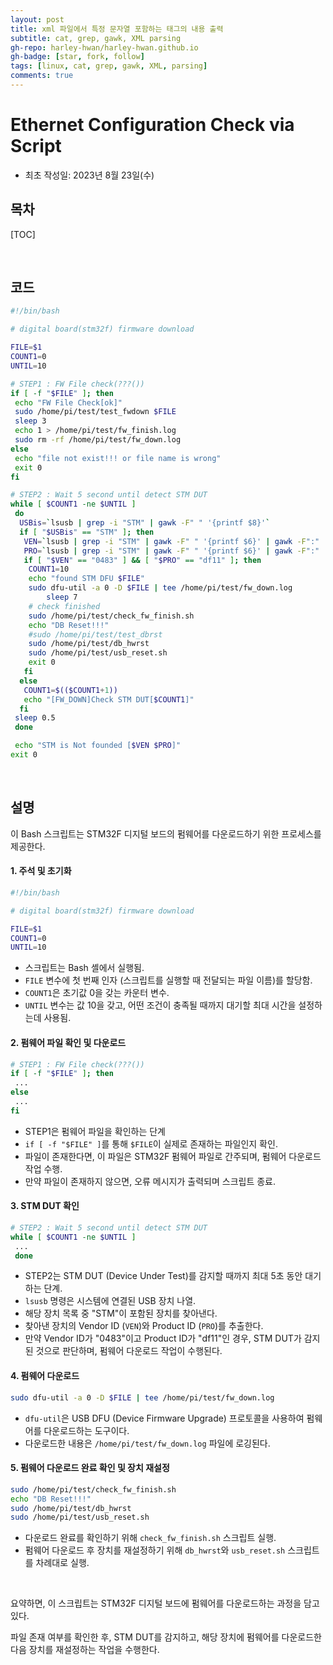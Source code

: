 ```yaml
---
layout: post
title: xml 파일에서 특정 문자열 포함하는 태그의 내용 출력
subtitle: cat, grep, gawk, XML parsing
gh-repo: harley-hwan/harley-hwan.github.io
gh-badge: [star, fork, follow]
tags: [linux, cat, grep, gawk, XML, parsing]
comments: true
---
```



# Ethernet Configuration Check via Script

- 최초 작성일: 2023년 8월 23일(수)

## 목차

[TOC]

<br/>

## 코드

```bash
#!/bin/bash

# digital board(stm32f) firmware download 

FILE=$1
COUNT1=0
UNTIL=10

# STEP1 : FW File check(???())
if [ -f "$FILE" ]; then
 echo "FW File Check[ok]"
 sudo /home/pi/test/test_fwdown $FILE
 sleep 3
 echo 1 > /home/pi/test/fw_finish.log
 sudo rm -rf /home/pi/test/fw_down.log
else
 echo "file not exist!!! or file name is wrong" 
 exit 0
fi

# STEP2 : Wait 5 second until detect STM DUT  
while [ $COUNT1 -ne $UNTIL ]
 do
  USBis=`lsusb | grep -i "STM" | gawk -F" " '{printf $8}'`
  if [ "$USBis" == "STM" ]; then
   VEN=`lsusb | grep -i "STM" | gawk -F" " '{printf $6}' | gawk -F":" '{print $1}'`
   PRO=`lsusb | grep -i "STM" | gawk -F" " '{printf $6}' | gawk -F":" '{print $2}'`
   if [ "$VEN" == "0483" ] && [ "$PRO" == "df11" ]; then
    COUNT1=10
    echo "found STM DFU $FILE"
    sudo dfu-util -a 0 -D $FILE | tee /home/pi/test/fw_down.log
        sleep 7
    # check finished 
    sudo /home/pi/test/check_fw_finish.sh
    echo "DB Reset!!!" 
    #sudo /home/pi/test/test_dbrst
    sudo /home/pi/test/db_hwrst
    sudo /home/pi/test/usb_reset.sh
    exit 0
   fi
  else
   COUNT1=$(($COUNT1+1))
   echo "[FW_DOWN]Check STM DUT[$COUNT1]"
  fi
 sleep 0.5
 done

 echo "STM is Not founded [$VEN $PRO]" 
exit 0
```

<br/>

## 설명

이 Bash 스크립트는 STM32F 디지털 보드의 펌웨어를 다운로드하기 위한 프로세스를 제공한다.

#### **1. 주석 및 초기화**

```bash
#!/bin/bash

# digital board(stm32f) firmware download 

FILE=$1
COUNT1=0
UNTIL=10
```

- 스크립트는 Bash 셸에서 실행됨.
- `FILE` 변수에 첫 번째 인자 (스크립트를 실행할 때 전달되는 파일 이름)를 할당함.
- `COUNT1`은 초기값 0을 갖는 카운터 변수.
- `UNTIL` 변수는 값 10을 갖고, 어떤 조건이 충족될 때까지 대기할 최대 시간을 설정하는데 사용됨.

#### **2. 펌웨어 파일 확인 및 다운로드**

```bash
# STEP1 : FW File check(???())
if [ -f "$FILE" ]; then
 ...
else
 ...
fi
```

- STEP1은 펌웨어 파일을 확인하는 단계
- `if [ -f "$FILE" ]`를 통해 `$FILE`이 실제로 존재하는 파일인지 확인.
- 파일이 존재한다면, 이 파일은 STM32F 펌웨어 파일로 간주되며, 펌웨어 다운로드 작업 수행.
- 만약 파일이 존재하지 않으면, 오류 메시지가 출력되며 스크립트 종료.

#### **3. STM DUT 확인**

```bash
# STEP2 : Wait 5 second until detect STM DUT  
while [ $COUNT1 -ne $UNTIL ]
 ...
 done
```

- STEP2는 STM DUT (Device Under Test)를 감지할 때까지 최대 5초 동안 대기하는 단계.
- `lsusb` 명령은 시스템에 연결된 USB 장치 나열.
- 해당 장치 목록 중 "STM"이 포함된 장치를 찾아낸다.
- 찾아낸 장치의 Vendor ID (`VEN`)와 Product ID (`PRO`)를 추출한다.
- 만약 Vendor ID가 "0483"이고 Product ID가 "df11"인 경우, STM DUT가 감지된 것으로 판단하며, 펌웨어 다운로드 작업이 수행된다.

#### **4. 펌웨어 다운로드**

```bash
sudo dfu-util -a 0 -D $FILE | tee /home/pi/test/fw_down.log
```

- `dfu-util`은 USB DFU (Device Firmware Upgrade) 프로토콜을 사용하여 펌웨어를 다운로드하는 도구이다.
- 다운로드한 내용은 `/home/pi/test/fw_down.log` 파일에 로깅된다.

#### **5. 펌웨어 다운로드 완료 확인 및 장치 재설정**

```bash
sudo /home/pi/test/check_fw_finish.sh
echo "DB Reset!!!" 
sudo /home/pi/test/db_hwrst
sudo /home/pi/test/usb_reset.sh
```

- 다운로드 완료를 확인하기 위해 `check_fw_finish.sh` 스크립트 실행.
- 펌웨어 다운로드 후 장치를 재설정하기 위해 `db_hwrst`와 `usb_reset.sh` 스크립트를 차례대로 실행.

<br/>

요약하면, 이 스크립트는 STM32F 디지털 보드에 펌웨어를 다운로드하는 과정을 담고 있다.

파일 존재 여부를 확인한 후, STM DUT를 감지하고, 해당 장치에 펌웨어를 다운로드한 다음 장치를 재설정하는 작업을 수행한다.

